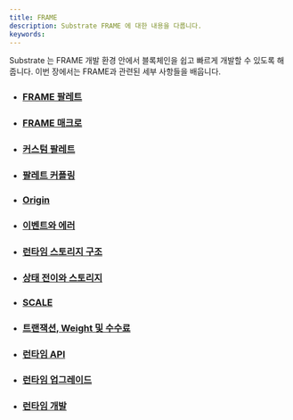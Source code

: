 ```yaml
---
title: FRAME
description: Substrate FRAME 에 대한 내용을 다룹니다.
keywords:
---
```


Substrate 는 FRAME 개발 환경 안에서 블록체인을 쉽고 빠르게 개발할 수 있도록 해줍니다. 이번 장에서는 FRAME과 관련된 세부 사항들을 배웁니다.

- ### [FRAME 팔레트](./frame-pallets.md)

- ### [FRAME 매크로](./frame-macros.md)

- ### [커스텀 팔레트](./custom-pallets.md)

- ### [팔레트 커플링](./pallet-coupling.md)

- ### [Origin](./origins.md)

- ### [이벤트와 에러](./events-and-errors.md)

- ### [런타임 스토리지 구조](./runtime-storage.md)

- ### [상태 전이와 스토리지](./state-transitions-and-storage.md)

- ### [SCALE](./scale-codec.md)

- ### [트랜잭션, Weight 및 수수료](./tx-weights-fees.md)

- ### [런타임 API](./runtime-apis.md)

- ### [런타임 업그레이드](./runtime-upgrades.md)

- ### [런타임 개발](./runtime-development.md)
